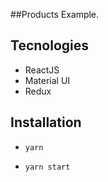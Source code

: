 ##Products Example.

## Tecnologies

- ReactJS
- Material UI
- Redux

## Installation

- `yarn`

- `yarn start`
